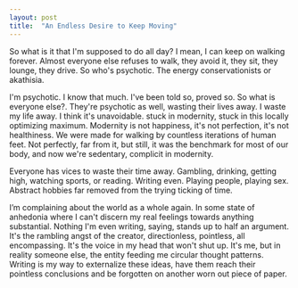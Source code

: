 ```yaml
---
layout: post
title:  "An Endless Desire to Keep Moving"
---
```

So what is it that I'm supposed to do all day? I mean, I can keep on walking forever. Almost everyone else refuses to walk, they avoid it, they sit, they lounge, they drive. So who's psychotic. The energy conservationists or akathisia.

I'm psychotic. I know that much. I've been told so, proved so. So what is everyone else?. They're psychotic as well, wasting their lives away. I waste my life away. I think it's unavoidable. stuck in modernity, stuck in this locally optimizing maximum. Modernity is not happiness, it's not perfection, it's not healthiness. We were made for walking by countless iterations of human feet. Not perfectly, far from it, but still, it was the benchmark for most of our body, and now we're sedentary, complicit in modernity.

Everyone has vices to waste their time away. Gambling, drinking, getting high, watching sports, or reading. Writing even. Playing people, playing sex. Abstract hobbies far removed from the trying ticking of time.

I’m complaining about the world as a whole again. In some state of anhedonia where I can't discern my real feelings towards anything substantial. Nothing I'm even writing, saying, stands up to half an argument. It's the rambling angst of the creator, directionless, pointless, all encompassing. It's the voice in my head that won't shut up. It's me, but in reality someone else, the entity feeding me circular thought patterns. Writing is my way to externalize these ideas, have them reach their pointless conclusions and be forgotten on another worn out piece of paper.
